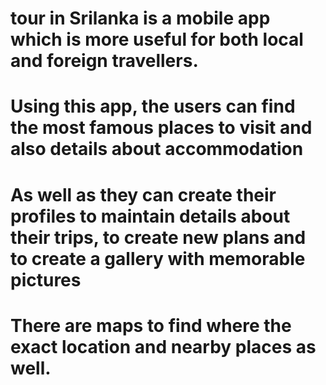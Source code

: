 # tour in Srilanka is a mobile app which is more useful for both local and foreign travellers.

# Using this app, the users can find the most famous places to visit and also details about accommodation

# As well as they can create their profiles to maintain details about their trips, to create new plans and to create a gallery with memorable pictures

# There are maps to find where the exact location and nearby places as well.
